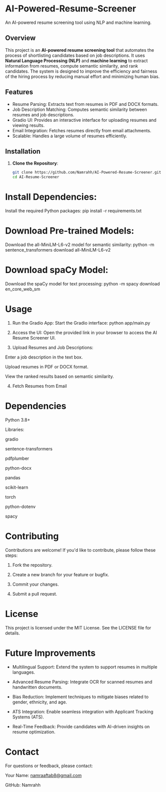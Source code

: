 # AI-Powered-Resume-Screener
An AI-powered resume screening tool using NLP and machine learning.

## Overview
This project is an **AI-powered resume screening tool** that automates the process of shortlisting candidates based on job descriptions. It uses **Natural Language Processing (NLP)** and **machine learning** to extract information from resumes, compute semantic similarity, and rank candidates. The system is designed to improve the efficiency and fairness of the hiring process by reducing manual effort and minimizing human bias.

## Features
- Resume Parsing: Extracts text from resumes in PDF and DOCX formats.
- Job Description Matching: Computes semantic similarity between resumes and job descriptions.
- Gradio UI: Provides an interactive interface for uploading resumes and viewing results.
- Email Integration: Fetches resumes directly from email attachments.
- Scalable: Handles a large volume of resumes efficiently.

## Installation
1. **Clone the Repository**:
   ```bash
   git clone https://github.com/Namrahh/AI-Powered-Resume-Screener.git
   cd AI-Resume-Screener

# Install Dependencies:
Install the required Python packages:
pip install -r requirements.txt

# Download Pre-trained Models:
Download the all-MiniLM-L6-v2 model for semantic similarity:
python -m sentence_transformers download all-MiniLM-L6-v2

# Download spaCy Model:
Download the spaCy model for text processing:
python -m spacy download en_core_web_sm

# Usage
1. Run the Gradio App:
Start the Gradio interface:
python app/main.py

2. Access the UI:
Open the provided link in your browser to access the AI Resume Screener UI.

3. Upload Resumes and Job Descriptions:

Enter a job description in the text box.

Upload resumes in PDF or DOCX format.

View the ranked results based on semantic similarity.

4. Fetch Resumes from Email

# Dependencies
Python 3.8+

Libraries:

gradio

sentence-transformers

pdfplumber

python-docx

pandas

scikit-learn

torch

python-dotenv

spacy

# Contributing
Contributions are welcome! If you'd like to contribute, please follow these steps:

1. Fork the repository.

2. Create a new branch for your feature or bugfix.

3. Commit your changes.

4. Submit a pull request.

# License
This project is licensed under the MIT License. See the LICENSE file for details.

# Future Improvements
- Multilingual Support: Extend the system to support resumes in multiple languages.

- Advanced Resume Parsing: Integrate OCR for scanned resumes and handwritten documents.

- Bias Reduction: Implement techniques to mitigate biases related to gender, ethnicity, and age.

- ATS Integration: Enable seamless integration with Applicant Tracking Systems (ATS).

- Real-Time Feedback: Provide candidates with AI-driven insights on resume optimization.

# Contact
For questions or feedback, please contact:

Your Name: namraaftab8@gmail.com

GitHub: Namrahh
